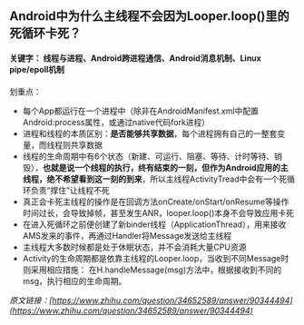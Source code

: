 ## Android中为什么主线程不会因为Looper.loop()里的死循环卡死？

#### 关键字： 线程与进程、Android跨进程通信、Android消息机制、Linux pipe/epoll机制

划重点：

- 每个App都运行在一个进程中（除非在AndroidManifest.xml中配置Android:process属性，或通过native代码fork进程）
- 进程和线程的本质区别：**是否能够共享数据**，每个进程拥有自己的一整套变量，而线程则共享数据
- 线程的生命周期中有6个状态（新建、可运行、阻塞、等待、计时等待、销毁），**也就是说一个线程的执行，终有结束的一刻，但作为Android应用的主线程，绝不希望看到这一刻的到来**，所以主线程ActivityTread中会有一个死循环负责“撑住”让线程不死
- 真正会卡死主线程的操作是在回调方法onCreate/onStart/onResume等操作时间过长，会导致掉帧，甚至发生ANR，looper.loop()本身不会导致应用卡死
- 在进入死循环之前便创建了新binder线程（ApplicationThread），用来接收AMS发来的事件，再通过Handler将Message发送给主线程
- 主线程大多数时候都是处于休眠状态，并不会消耗大量CPU资源
- Activity的生命周期都是依靠主线程的Looper.loop，当收到不同Message时则采用相应措施：
在H.handleMessage(msg)方法中，根据接收到不同的msg，执行相应的生命周期。


_原文链接：[https://www.zhihu.com/question/34652589/answer/90344494](https://www.zhihu.com/question/34652589/answer/90344494)_